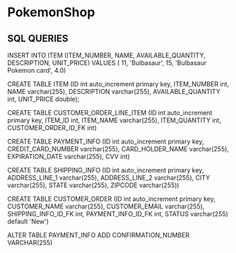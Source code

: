 # PokemonShop

## SQL QUERIES

INSERT INTO ITEM (ITEM_NUMBER, NAME, AVAILABLE_QUANTITY, DESCRIPTION, UNIT_PRICE) VALUES ( 11, 'Bulbasaur', 15, 'Bulbasaur Pokemon card', 4.0)

CREATE TABLE ITEM (ID int auto_increment primary key, ITEM_NUMBER int, NAME varchar(255), DESCRIPTION varchar(255), AVAILABLE_QUANTITY int, UNIT_PRICE double);

CREATE TABLE CUSTOMER_ORDER_LINE_ITEM (ID int auto_increment primary key, ITEM_ID int, ITEM_NAME varchar(255), ITEM_QUANTITY int, CUSTOMER_ORDER_ID_FK int)

CREATE TABLE PAYMENT_INFO (ID int auto_increment primary key,  CREDIT_CARD_NUMBER varchar(255), CARD_HOLDER_NAME varchar(255), EXPIRATION_DATE varchar(255), CVV int)

CREATE TABLE SHIPPING_INFO (ID int auto_increment primary key, ADDRESS_LINE_1 varchar(255), ADDRESS_LINE_2 varchar(255), CITY varchar(255), STATE varchar(255), ZIPCODE varchar(255))

CREATE TABLE CUSTOMER_ORDER (ID int auto_increment primary key, CUSTOMER_NAME varchar(255), CUSTOMER_EMAIL varchar(255), SHIPPING_INFO_ID_FK int, PAYMENT_INFO_ID_FK int, STATUS varchar(255) default 'New')

ALTER TABLE PAYMENT_INFO ADD CONFIRMATION_NUMBER VARCHAR(255)
